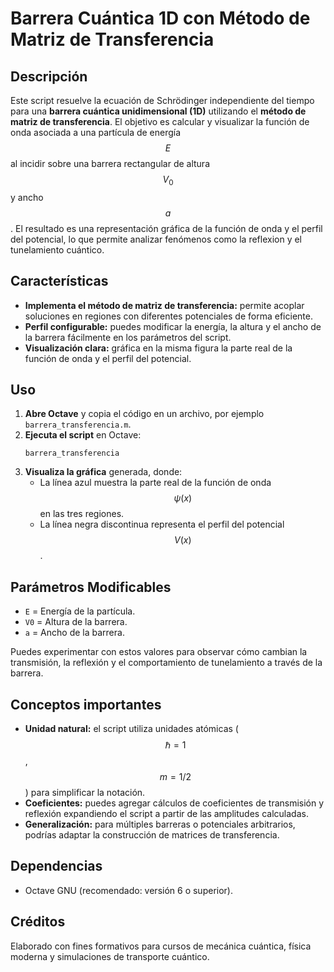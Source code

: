 # Barrera Cuántica 1D con Método de Matriz de Transferencia

## Descripción

Este script resuelve la ecuación de Schrödinger independiente del tiempo para una **barrera cuántica unidimensional (1D)** utilizando el **método de matriz de transferencia**. El objetivo es calcular y visualizar la función de onda asociada a una partícula de energía $$E$$ al incidir sobre una barrera rectangular de altura $$V_0$$ y ancho $$a$$. El resultado es una representación gráfica de la función de onda y el perfil del potencial, lo que permite analizar fenómenos como la reflexion y el tunelamiento cuántico.

## Características

- **Implementa el método de matriz de transferencia:** permite acoplar soluciones en regiones con diferentes potenciales de forma eficiente.
- **Perfil configurable:** puedes modificar la energía, la altura y el ancho de la barrera fácilmente en los parámetros del script.
- **Visualización clara:** gráfica en la misma figura la parte real de la función de onda y el perfil del potencial.

## Uso

1. **Abre Octave** y copia el código en un archivo, por ejemplo `barrera_transferencia.m`.
2. **Ejecuta el script** en Octave:
   ```
   barrera_transferencia
   ```
3. **Visualiza la gráfica** generada, donde:
    - La línea azul muestra la parte real de la función de onda $$\psi(x)$$ en las tres regiones.
    - La línea negra discontinua representa el perfil del potencial $$V(x)$$.

## Parámetros Modificables

- `E`  = Energía de la partícula.
- `V0` = Altura de la barrera.
- `a`  = Ancho de la barrera.

Puedes experimentar con estos valores para observar cómo cambian la transmisión, la reflexión y el comportamiento de tunelamiento a través de la barrera.

## Conceptos importantes

- **Unidad natural:** el script utiliza unidades atómicas ($$\hbar=1$$, $$m=1/2$$) para simplificar la notación.
- **Coeficientes:** puedes agregar cálculos de coeficientes de transmisión y reflexión expandiendo el script a partir de las amplitudes calculadas.
- **Generalización:** para múltiples barreras o potenciales arbitrarios, podrías adaptar la construcción de matrices de transferencia.

## Dependencias

- Octave GNU (recomendado: versión 6 o superior).

## Créditos

Elaborado con fines formativos para cursos de mecánica cuántica, física moderna y simulaciones de transporte cuántico.
